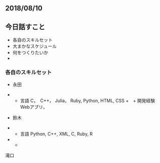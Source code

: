 
## 2018/08/10

## 今日話すこと
+ 各自のスキルセット
+ 大まかなスケジュール
+ 何をつくりたいか
+ 

### 各自のスキルセット
+ 永田
+ + 言語
C，　C++， Julia， Ruby, Python, HTML, CSS
+　+ 開発経験
Webアプリ，

+ 鈴木
+ + 言語
Python, C++, XML, C, Ruby, R
+ + 


滝口
